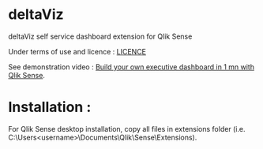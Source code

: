 deltaViz
========

deltaViz self service dashboard extension for Qlik Sense

Under terms of use and licence : [LICENCE](https://github.com/yblake/deltaViz/blob/master/LICENSE)

See demonstration video : [Build your own executive dashboard in 1 mn with Qlik Sense](http://youtu.be/4s30AEf4qJc).

Installation :
==============
For Qlik Sense desktop installation, copy all files in extensions folder (i.e.  C:\Users\<username>\Documents\Qlik\Sense\Extensions).